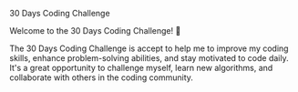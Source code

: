 30 Days Coding Challenge

Welcome to the 30 Days Coding Challenge! 🚀

The 30 Days Coding Challenge is accept to help me to improve my coding skills, enhance problem-solving abilities, and stay motivated to code daily. 
It's a great opportunity to challenge myself, learn new algorithms, and collaborate with others in the coding community.
